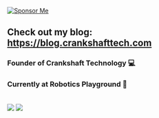[![Sponsor Me](https://img.shields.io/static/v1?label=Sponsor&message=%E2%9D%A4&logo=GitHub&link=https://www.github.com/sponsors/hasmar04)](https://github.com/sponsors/hasmar04)
## Check out my blog: https://blog.crankshafttech.com
### Founder of Crankshaft Technology 💻
### Currently at Robotics Playground 🤖

<br>
<!--Dynamic Account Statistics-->
<!-- If you forked this repo, Change the username as yours -->
  <img align="center" src="https://github-readme-stats.vercel.app/api/top-langs/?username=hasmar04&theme=radical&langs_count=3" />
  <img align="center" src="https://github-readme-stats.vercel.app/api?username=hasmar04&show_icons=true&theme=radical&line_height=27" />
<br>
<!--
**hasmar04/hasmar04** is a ✨ _special_ ✨ repository because its `README.md` (this file) appears on your GitHub profile.

Here are some ideas to get you started:

- 🔭 I’m currently working on ...
- 🌱 I’m currently learning ...
- 👯 I’m looking to collaborate on ...
- 🤔 I’m looking for help with ...
- 💬 Ask me about ...
- 📫 How to reach me: ...
- 😄 Pronouns: ...
- ⚡ Fun fact: ...
-->
